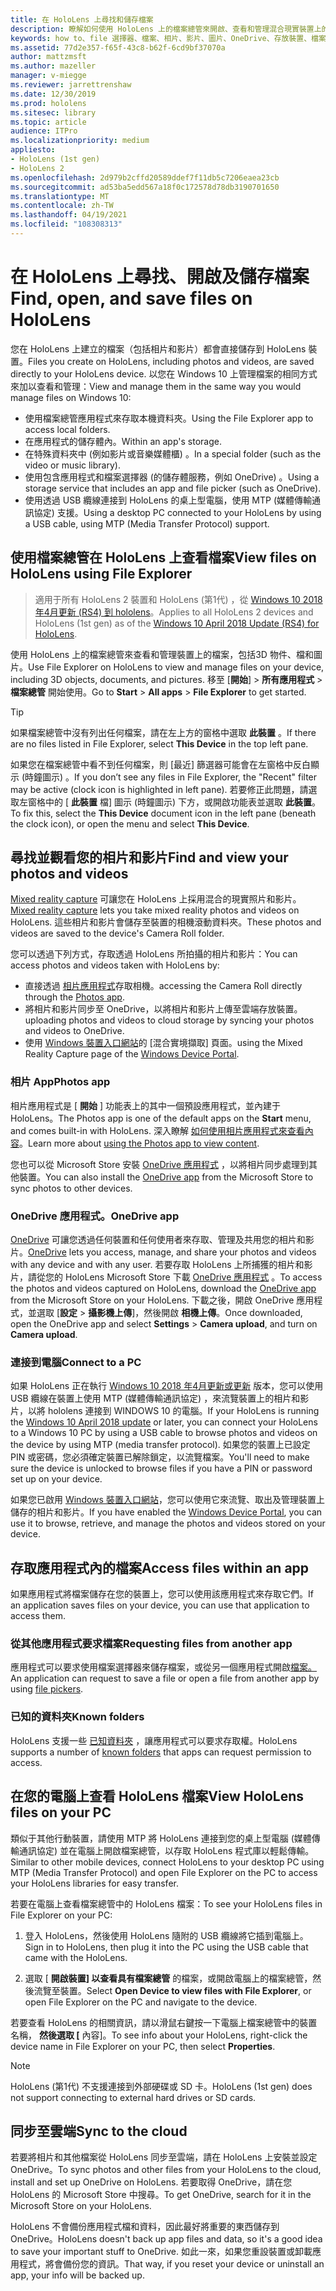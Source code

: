 ```yaml
---
title: 在 HoloLens 上尋找和儲存檔案
description: 瞭解如何使用 HoloLens 上的檔案總管來開啟、查看和管理混合現實裝置上的檔案。
keywords: how to、file 選擇器、檔案、相片、影片、圖片、OneDrive、存放裝置、檔案瀏覽器、hololens
ms.assetid: 77d2e357-f65f-43c8-b62f-6cd9bf37070a
author: mattzmsft
ms.author: mazeller
manager: v-miegge
ms.reviewer: jarrettrenshaw
ms.date: 12/30/2019
ms.prod: hololens
ms.sitesec: library
ms.topic: article
audience: ITPro
ms.localizationpriority: medium
appliesto:
- HoloLens (1st gen)
- HoloLens 2
ms.openlocfilehash: 2d979b2cffd20589ddef7f11db5c7206eaea23cb
ms.sourcegitcommit: ad53ba5edd567a18f0c172578d78db3190701650
ms.translationtype: MT
ms.contentlocale: zh-TW
ms.lasthandoff: 04/19/2021
ms.locfileid: "108308313"
---
```

# <a name="find-open-and-save-files-on-hololens"></a><span data-ttu-id="f7d1e-104">在 HoloLens 上尋找、開啟及儲存檔案</span><span class="sxs-lookup"><span data-stu-id="f7d1e-104">Find, open, and save files on HoloLens</span></span>

<span data-ttu-id="f7d1e-105">您在 HoloLens 上建立的檔案（包括相片和影片）都會直接儲存到 HoloLens 裝置。</span><span class="sxs-lookup"><span data-stu-id="f7d1e-105">Files you create on HoloLens, including photos and videos, are saved directly to your HoloLens device.</span></span> <span data-ttu-id="f7d1e-106">以您在 Windows 10 上管理檔案的相同方式來加以查看和管理：</span><span class="sxs-lookup"><span data-stu-id="f7d1e-106">View and manage them in the same way you would manage files on Windows 10:</span></span>

- <span data-ttu-id="f7d1e-107">使用檔案總管應用程式來存取本機資料夾。</span><span class="sxs-lookup"><span data-stu-id="f7d1e-107">Using the File Explorer app to access local folders.</span></span>
- <span data-ttu-id="f7d1e-108">在應用程式的儲存體內。</span><span class="sxs-lookup"><span data-stu-id="f7d1e-108">Within an app's storage.</span></span>
- <span data-ttu-id="f7d1e-109">在特殊資料夾中 (例如影片或音樂媒體櫃) 。</span><span class="sxs-lookup"><span data-stu-id="f7d1e-109">In a special folder (such as the video or music library).</span></span>
- <span data-ttu-id="f7d1e-110">使用包含應用程式和檔案選擇器 (的儲存體服務，例如 OneDrive) 。</span><span class="sxs-lookup"><span data-stu-id="f7d1e-110">Using a storage service that includes an app and file picker (such as OneDrive).</span></span>
- <span data-ttu-id="f7d1e-111">使用透過 USB 纜線連接到 HoloLens 的桌上型電腦，使用 MTP (媒體傳輸通訊協定) 支援。</span><span class="sxs-lookup"><span data-stu-id="f7d1e-111">Using a desktop PC connected to your HoloLens by using a USB cable, using MTP (Media Transfer Protocol) support.</span></span>

## <a name="view-files-on-hololens-using-file-explorer"></a><span data-ttu-id="f7d1e-112">使用檔案總管在 HoloLens 上查看檔案</span><span class="sxs-lookup"><span data-stu-id="f7d1e-112">View files on HoloLens using File Explorer</span></span>

> <span data-ttu-id="f7d1e-113">適用于所有 HoloLens 2 裝置和 HoloLens (第1代) ，從 [Windows 10 2018 年4月更新 (RS4) 到 hololens](https://docs.microsoft.com/windows/mixed-reality/release-notes-april-2018)。</span><span class="sxs-lookup"><span data-stu-id="f7d1e-113">Applies to all HoloLens 2 devices and HoloLens (1st gen) as of the [Windows 10 April 2018 Update (RS4) for HoloLens](https://docs.microsoft.com/windows/mixed-reality/release-notes-april-2018).</span></span>

<span data-ttu-id="f7d1e-114">使用 HoloLens 上的檔案總管來查看和管理裝置上的檔案，包括3D 物件、檔和圖片。</span><span class="sxs-lookup"><span data-stu-id="f7d1e-114">Use File Explorer on HoloLens to view and manage files on your device, including 3D objects, documents, and pictures.</span></span> <span data-ttu-id="f7d1e-115">移至 [**開始**]   >  **所有應用程式**   >  **檔案總管** 開始使用。</span><span class="sxs-lookup"><span data-stu-id="f7d1e-115">Go to **Start**  > **All apps**  > **File Explorer** to get started.</span></span>

> [!TIP]
> <span data-ttu-id="f7d1e-116">如果檔案總管中沒有列出任何檔案，請在左上方的窗格中選取 **此裝置** 。</span><span class="sxs-lookup"><span data-stu-id="f7d1e-116">If there are no files listed in File Explorer, select **This Device** in the top left pane.</span></span>

<span data-ttu-id="f7d1e-117">如果您在檔案總管中看不到任何檔案，則 [最近] 篩選器可能會在左窗格中反白顯示 (時鐘圖示) 。</span><span class="sxs-lookup"><span data-stu-id="f7d1e-117">If you don’t see any files in File Explorer, the "Recent" filter may be active (clock icon is highlighted in left pane).</span></span> <span data-ttu-id="f7d1e-118">若要修正此問題，請選取左窗格中的 [ **此裝置** 檔] 圖示 (時鐘圖示) 下方，或開啟功能表並選取 **此裝置**。</span><span class="sxs-lookup"><span data-stu-id="f7d1e-118">To fix this, select the **This Device** document icon in the left pane (beneath the clock icon), or open the menu and select **This Device**.</span></span>

## <a name="find-and-view-your-photos-and-videos"></a><span data-ttu-id="f7d1e-119">尋找並觀看您的相片和影片</span><span class="sxs-lookup"><span data-stu-id="f7d1e-119">Find and view your photos and videos</span></span>

<span data-ttu-id="f7d1e-120">[Mixed reality capture](holographic-photos-and-videos.md) 可讓您在 HoloLens 上採用混合的現實照片和影片。</span><span class="sxs-lookup"><span data-stu-id="f7d1e-120">[Mixed reality capture](holographic-photos-and-videos.md) lets you take mixed reality photos and videos on HoloLens.</span></span>  <span data-ttu-id="f7d1e-121">這些相片和影片會儲存至裝置的相機滾動資料夾。</span><span class="sxs-lookup"><span data-stu-id="f7d1e-121">These photos and videos are saved to the device's Camera Roll folder.</span></span>

<span data-ttu-id="f7d1e-122">您可以透過下列方式，存取透過 HoloLens 所拍攝的相片和影片：</span><span class="sxs-lookup"><span data-stu-id="f7d1e-122">You can access photos and videos taken with HoloLens by:</span></span>

- <span data-ttu-id="f7d1e-123">直接透過 [相片應用程式](holographic-photos-and-videos.md)存取相機。</span><span class="sxs-lookup"><span data-stu-id="f7d1e-123">accessing the Camera Roll directly through the [Photos app](holographic-photos-and-videos.md).</span></span>
- <span data-ttu-id="f7d1e-124">將相片和影片同步至 OneDrive，以將相片和影片上傳至雲端存放裝置。</span><span class="sxs-lookup"><span data-stu-id="f7d1e-124">uploading photos and videos to cloud storage by syncing your photos and videos to OneDrive.</span></span>
- <span data-ttu-id="f7d1e-125">使用 [Windows 裝置入口網站](https://docs.microsoft.com/windows/mixed-reality/using-the-windows-device-portal#mixed-reality-capture)的 [混合實境擷取] 頁面。</span><span class="sxs-lookup"><span data-stu-id="f7d1e-125">using the Mixed Reality Capture page of the [Windows Device Portal](https://docs.microsoft.com/windows/mixed-reality/using-the-windows-device-portal#mixed-reality-capture).</span></span>

### <a name="photos-app"></a><span data-ttu-id="f7d1e-126">相片 App</span><span class="sxs-lookup"><span data-stu-id="f7d1e-126">Photos app</span></span>

<span data-ttu-id="f7d1e-127">相片應用程式是 [ **開始** ] 功能表上的其中一個預設應用程式，並內建于 HoloLens。</span><span class="sxs-lookup"><span data-stu-id="f7d1e-127">The Photos app is one of the default apps on the **Start** menu, and comes built-in with HoloLens.</span></span> <span data-ttu-id="f7d1e-128">深入瞭解 [如何使用相片應用程式來查看內容](holographic-photos-and-videos.md)。</span><span class="sxs-lookup"><span data-stu-id="f7d1e-128">Learn more about [using the Photos app to view content](holographic-photos-and-videos.md).</span></span>

<span data-ttu-id="f7d1e-129">您也可以從 Microsoft Store 安裝 [OneDrive 應用程式](https://www.microsoft.com/p/onedrive/9wzdncrfj1p3) ，以將相片同步處理到其他裝置。</span><span class="sxs-lookup"><span data-stu-id="f7d1e-129">You can also install the [OneDrive app](https://www.microsoft.com/p/onedrive/9wzdncrfj1p3) from the Microsoft Store to sync photos to other devices.</span></span>

### <a name="onedrive-app"></a><span data-ttu-id="f7d1e-130">OneDrive 應用程式。</span><span class="sxs-lookup"><span data-stu-id="f7d1e-130">OneDrive app</span></span>

<span data-ttu-id="f7d1e-131">[OneDrive](https://onedrive.live.com/) 可讓您透過任何裝置和任何使用者來存取、管理及共用您的相片和影片。</span><span class="sxs-lookup"><span data-stu-id="f7d1e-131">[OneDrive](https://onedrive.live.com/) lets you access, manage, and share your photos and videos with any device and with any user.</span></span> <span data-ttu-id="f7d1e-132">若要存取 HoloLens 上所捕獲的相片和影片，請從您的 HoloLens Microsoft Store 下載 [OneDrive 應用程式](https://www.microsoft.com/p/onedrive/9wzdncrfj1p3) 。</span><span class="sxs-lookup"><span data-stu-id="f7d1e-132">To access the photos and videos captured on HoloLens, download the [OneDrive app](https://www.microsoft.com/p/onedrive/9wzdncrfj1p3) from the Microsoft Store on your HoloLens.</span></span> <span data-ttu-id="f7d1e-133">下載之後，開啟 OneDrive 應用程式，並選取 [**設定**  >  **攝影機上傳**]，然後開啟 **相機上傳**。</span><span class="sxs-lookup"><span data-stu-id="f7d1e-133">Once downloaded, open the OneDrive app and select **Settings** > **Camera upload**, and turn on **Camera upload**.</span></span>

### <a name="connect-to-a-pc"></a><span data-ttu-id="f7d1e-134">連接到電腦</span><span class="sxs-lookup"><span data-stu-id="f7d1e-134">Connect to a PC</span></span>

<span data-ttu-id="f7d1e-135">如果 HoloLens 正在執行 [Windows 10 2018 年4月更新或更新](https://docs.microsoft.com/windows/mixed-reality/release-notes-april-2018) 版本，您可以使用 USB 纜線在裝置上使用 MTP (媒體傳輸通訊協定) ，來流覽裝置上的相片和影片，以將 hololens 連接到 WINDOWS 10 的電腦。</span><span class="sxs-lookup"><span data-stu-id="f7d1e-135">If your HoloLens is running the [Windows 10 April 2018 update](https://docs.microsoft.com/windows/mixed-reality/release-notes-april-2018) or later, you can connect your HoloLens to a Windows 10 PC by using a USB cable to browse photos and videos on the device by using MTP (media transfer protocol).</span></span> <span data-ttu-id="f7d1e-136">如果您的裝置上已設定 PIN 或密碼，您必須確定裝置已解除鎖定，以流覽檔案。</span><span class="sxs-lookup"><span data-stu-id="f7d1e-136">You'll need to make sure the device is unlocked to browse files if you have a PIN or password set up on your device.</span></span>  

<span data-ttu-id="f7d1e-137">如果您已啟用 [Windows 裝置入口網站](https://docs.microsoft.com/windows/mixed-reality/using-the-windows-device-portal)，您可以使用它來流覽、取出及管理裝置上儲存的相片和影片。</span><span class="sxs-lookup"><span data-stu-id="f7d1e-137">If you have enabled the [Windows Device Portal](https://docs.microsoft.com/windows/mixed-reality/using-the-windows-device-portal), you can use it to browse, retrieve, and manage the photos and videos stored on your device.</span></span>

## <a name="access-files-within-an-app"></a><span data-ttu-id="f7d1e-138">存取應用程式內的檔案</span><span class="sxs-lookup"><span data-stu-id="f7d1e-138">Access files within an app</span></span>

<span data-ttu-id="f7d1e-139">如果應用程式將檔案儲存在您的裝置上，您可以使用該應用程式來存取它們。</span><span class="sxs-lookup"><span data-stu-id="f7d1e-139">If an application saves files on your device, you can use that application to access them.</span></span>

### <a name="requesting-files-from-another-app"></a><span data-ttu-id="f7d1e-140">從其他應用程式要求檔案</span><span class="sxs-lookup"><span data-stu-id="f7d1e-140">Requesting files from another app</span></span>

<span data-ttu-id="f7d1e-141">應用程式可以要求使用檔案選擇器來儲存檔案，或從另一個應用程式開啟[檔案。](https://docs.microsoft.com/windows/mixed-reality/app-model#file-pickers)</span><span class="sxs-lookup"><span data-stu-id="f7d1e-141">An application can request to save a file or open a file from another app by using [file pickers](https://docs.microsoft.com/windows/mixed-reality/app-model#file-pickers).</span></span>

### <a name="known-folders"></a><span data-ttu-id="f7d1e-142">已知的資料夾</span><span class="sxs-lookup"><span data-stu-id="f7d1e-142">Known folders</span></span>

<span data-ttu-id="f7d1e-143">HoloLens 支援一些 [已知資料夾](https://docs.microsoft.com/windows/mixed-reality/app-model#known-folders) ，讓應用程式可以要求存取權。</span><span class="sxs-lookup"><span data-stu-id="f7d1e-143">HoloLens supports a number of [known folders](https://docs.microsoft.com/windows/mixed-reality/app-model#known-folders) that apps can request permission to access.</span></span>

## <a name="view-hololens-files-on-your-pc"></a><span data-ttu-id="f7d1e-144">在您的電腦上查看 HoloLens 檔案</span><span class="sxs-lookup"><span data-stu-id="f7d1e-144">View HoloLens files on your PC</span></span>

<span data-ttu-id="f7d1e-145">類似于其他行動裝置，請使用 MTP 將 HoloLens 連接到您的桌上型電腦 (媒體傳輸通訊協定) 並在電腦上開啟檔案總管，以存取 HoloLens 程式庫以輕鬆傳輸。</span><span class="sxs-lookup"><span data-stu-id="f7d1e-145">Similar to other mobile devices, connect HoloLens to your desktop PC using MTP (Media Transfer Protocol) and open File Explorer on the PC to access your HoloLens libraries for easy transfer.</span></span>

<span data-ttu-id="f7d1e-146">若要在電腦上查看檔案總管中的 HoloLens 檔案：</span><span class="sxs-lookup"><span data-stu-id="f7d1e-146">To see your HoloLens files in File Explorer on your PC:</span></span>

1. <span data-ttu-id="f7d1e-147">登入 HoloLens，然後使用 HoloLens 隨附的 USB 纜線將它插到電腦上。</span><span class="sxs-lookup"><span data-stu-id="f7d1e-147">Sign in to HoloLens, then plug it into the PC using the USB cable that came with the HoloLens.</span></span>

1. <span data-ttu-id="f7d1e-148">選取 [ **開啟裝置] 以查看具有檔案總管** 的檔案，或開啟電腦上的檔案總管，然後流覽至裝置。</span><span class="sxs-lookup"><span data-stu-id="f7d1e-148">Select **Open Device to view files with File Explorer**, or open File Explorer on the PC and navigate to the device.</span></span>

<span data-ttu-id="f7d1e-149">若要查看 HoloLens 的相關資訊，請以滑鼠右鍵按一下電腦上檔案總管中的裝置名稱， **然後選取 [** 內容]。</span><span class="sxs-lookup"><span data-stu-id="f7d1e-149">To see info about your HoloLens, right-click the device name in File Explorer on your PC, then select **Properties**.</span></span>

> [!NOTE]
> <span data-ttu-id="f7d1e-150">HoloLens (第1代) 不支援連接到外部硬碟或 SD 卡。</span><span class="sxs-lookup"><span data-stu-id="f7d1e-150">HoloLens (1st gen) does not support connecting to external hard drives or SD cards.</span></span>

## <a name="sync-to-the-cloud"></a><span data-ttu-id="f7d1e-151">同步至雲端</span><span class="sxs-lookup"><span data-stu-id="f7d1e-151">Sync to the cloud</span></span>

<span data-ttu-id="f7d1e-152">若要將相片和其他檔案從 HoloLens 同步至雲端，請在 HoloLens 上安裝並設定 OneDrive。</span><span class="sxs-lookup"><span data-stu-id="f7d1e-152">To sync photos and other files from your HoloLens to the cloud, install and set up OneDrive on HoloLens.</span></span> <span data-ttu-id="f7d1e-153">若要取得 OneDrive，請在您 HoloLens 的 Microsoft Store 中搜尋。</span><span class="sxs-lookup"><span data-stu-id="f7d1e-153">To get OneDrive, search for it in the Microsoft Store on your HoloLens.</span></span>

<span data-ttu-id="f7d1e-154">HoloLens 不會備份應用程式檔和資料，因此最好將重要的東西儲存到 OneDrive。</span><span class="sxs-lookup"><span data-stu-id="f7d1e-154">HoloLens doesn't back up app files and data, so it's a good idea to save your important stuff to OneDrive.</span></span> <span data-ttu-id="f7d1e-155">如此一來，如果您重設裝置或卸載應用程式，將會備份您的資訊。</span><span class="sxs-lookup"><span data-stu-id="f7d1e-155">That way, if you reset your device or uninstall an app, your info will be backed up.</span></span>
